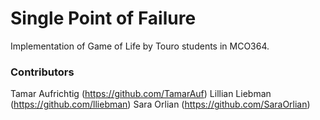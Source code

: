 # Single Point of Failure
Implementation of Game of Life by Touro students in MCO364.

### Contributors
Tamar Aufrichtig (https://github.com/TamarAuf)
Lillian Liebman (https://github.com/lliebman)
Sara Orlian (https://github.com/SaraOrlian)